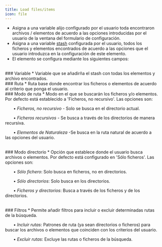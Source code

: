 ```yaml
---
title: Load files/items
icon: file
---
```



* Asigna a una variable alijo configurado por el usuario toda encontraron archivos / elementos de acuerdo a las opciones introducidas por el
usuario de la ventana del formulario de configuración.
* Asigna a una variable [stash](Conceptos/stash) configurada por el usuario, todos los ficheros y elementos encontrados de acuerdo a las opciones que el usuario introduzca en la configuración de este elemento.
* El elemento se configura mediante los siguientes campos:


<br />
### Variable
* Variable que se añadirña el stash con todas los elementos y archivo encontrados.

<br />
### Ruta
* Ruta base donde encontrar los ficheros o elementos de acuerdo al criterio que ponga el usuario.

<br />
### Modo de ruta
* Modo en el que se buscarán los ficheros y/o elementos. Por defecto está establecido a 'Ficheros, no recursivo'. Las opciones son: <br />
      
&nbsp; &nbsp;&nbsp; &nbsp; • *Ficheros, no recursivo* - Solo se busca en el directorio actual. <br />

&nbsp; &nbsp;&nbsp; &nbsp; • *Ficheros recursivos* - Se busca a través de los directorios de manera recursiva.  <br />

&nbsp; &nbsp;&nbsp; &nbsp; • *Elementos de Naturaleza* -Se busca en la ruta natural de acuerdo a las opciones del usuario.


<br />
### Modo directorio
* Opción que establece donde el usuario busca archivos o elementos. Por defecto está configurado en 'Sólo ficheros'. Las opciones son: <br />

&nbsp; &nbsp;&nbsp; &nbsp; • *Sólo fichero*: Solo busca en ficheros, no en directorios. <br />

&nbsp; &nbsp;&nbsp; &nbsp; • *Sólo directorios*: Solo busca en los directorios. <br />

&nbsp; &nbsp;&nbsp; &nbsp; • *Ficheros y directorios*: Busca a través de los ficheros y de los directorios. <br />




<br />
### Filtros
* Permite añadir filtros para incluir o excluir determinadas rutas de la búsqueda.  <br />
      
&nbsp; &nbsp;&nbsp; &nbsp; • *Incluir rutas*: Patrones de ruta (ya sean directorios o ficheros) para buscar los archivos o elementos que coinciden con los criterios del usuario. <br />
     
&nbsp; &nbsp;&nbsp; &nbsp; • *Excluir rutas*: Excluye las rutas o ficheros de la búsqueda.

